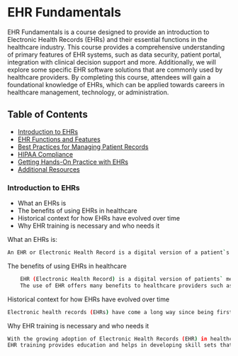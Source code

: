 # EHR Fundamentals

EHR Fundamentals is a course designed to provide an introduction to Electronic Health Records (EHRs) and their essential functions in the healthcare industry. This course provides a comprehensive understanding of primary features of EHR systems, such as data security, patient portal, integration with clinical decision support and more. Additionally, we will explore some specific EHR software solutions that are commonly used by healthcare providers. By completing this course, attendees will gain a foundational knowledge of EHRs, which can be applied towards careers in healthcare management, technology, or administration. 

## Table of Contents

- [Introduction to EHRs](#installation)
- [EHR Functions and Features](#usage)
- [Best Practices for Managing Patient Records](#support)
- [HIPAA Compliance](#contributing)
- [Getting Hands-On Practice with EHRs](#gettinghandson)
- [Additional Resources](#addtitionalR)

### Introduction to EHRs
- What an EHRs is
- The benefits of using EHRs in healthcare
- Historical context for how EHRs have evolved over time
- Why EHR training is necessary and who needs it

What an EHRs is:

```sh
An EHR or Electronic Health Record is a digital version of a patient`s medical history containing all the information about the patient, such as their diagnoses, medications, allergies, lab results, and treatment plans. It is designed to store, manage and share patient health information securely and efficiently among different healthcare providers involved in the patient`s care
```
The benefits of using EHRs in healthcare
```sh
    EHR (Electronic Health Record) is a digital version of patients` medical records that contains all patient information, including medical history, medication, treatment plans, immunization dates, allergies, radiology images, and laboratory test results.
    The use of EHR offers many benefits to healthcare providers such as higher care quality, increased patient safety, improved workflows and productivity, better communication between healthcare providers, and more efficient management of medical data.
```
Historical context for how EHRs have evolved over time
```sh
Electronic health records (EHRs) have come a long way since being first developed in the 1960s. In the early days, EHR systems were rudimentary and lacked standardization, which led to poor adoption rates. However, over time, advancements in technology and regulatory requirements have driven the evolution and widespread adoption of EHRs. Today, EHRs are essential for healthcare providers, offering numerous benefits such as improved patient care, interoperability, and data analytics capabilities.
```
Why EHR training is necessary and who needs it
```sh
With the growing adoption of Electronic Health Records (EHR) in healthcare, it has become essential for healthcare providers to undergo EHR training. Proper training ensures that all the staff involved in patient care have a good understanding of how to use the EHR system accurately and effectively.
EHR training provides education and helps in developing skill sets that are necessary for managing patient records electronically. EHR training benefits all individuals involved in the healthcare industry, including doctors, nurses, pharmacists, medical billing specialists, administrators, and medical assistants. Regardless of the level of experience or specialization, everyone must go through EHR training to gain familiarity with these systems.
```
